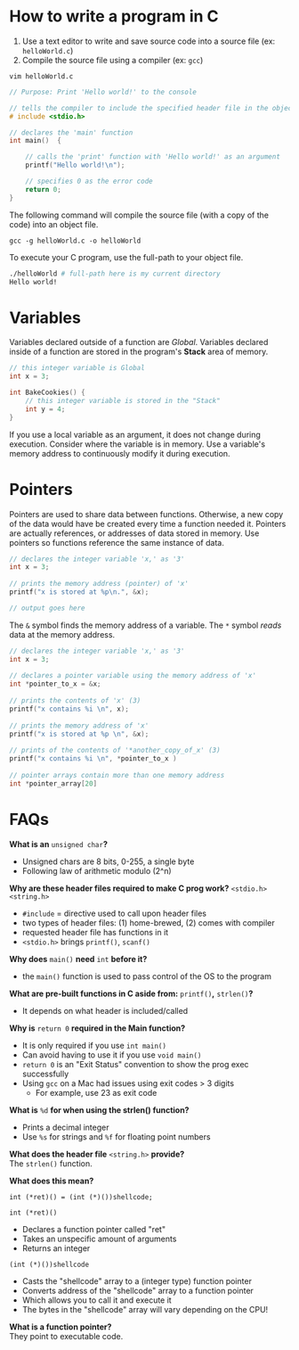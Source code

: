 # How to write a program in C
1. Use a text editor to write and save source code into a source file (ex: `helloWorld.c`)
2. Compile the source file using a compiler (ex: `gcc`)

```
vim helloWorld.c							
```
```c
// Purpose: Print 'Hello world!' to the console

// tells the compiler to include the specified header file in the object file
# include <stdio.h>								

// declares the 'main' function
int main()  {

	// calls the 'print' function with 'Hello world!' as an argument
	printf("Hello world!\n");

	// specifies 0 as the error code				
	return 0;									
}
```
The following command will compile the source file (with a copy of the code) into an object file.
```
gcc -g helloWorld.c -o helloWorld				
```
To execute your C program, use the full-path to your object file. 
```bash
./helloWorld # full-path here is my current directory
Hello world!
```

# Variables
Variables declared outside of a function are *Global*. Variables declared inside of a function are stored in the program's **Stack** area of memory.
```c 
// this integer variable is Global
int x = 3; 						

int BakeCookies() {	
	// this integer variable is stored in the "Stack"
	int y = 4;						
}
```
If you use a local variable as an argument, it does not change during execution. Consider where the variable is in memory. Use a variable's memory address to continuously modify it during execution.

# Pointers
Pointers are used to share data between functions. Otherwise, a new copy of the data would have be created every time a function needed it. Pointers are actually references, or addresses of data stored in memory. Use pointers so functions reference the same instance of data.
```c
// declares the integer variable 'x,' as '3'
int x = 3;					
		
// prints the memory address (pointer) of 'x'
printf("x is stored at %p\n.", &x);	
```
```c
// output goes here
```
The `&` symbol finds the memory address of a variable. The `*` symbol *reads* data at the memory address. 
```c
// declares the integer variable 'x,' as '3'
int x = 3;			
					
// declares a pointer variable using the memory address of 'x'
int *pointer_to_x = &x;				
	
// prints the contents of 'x' (3)
printf("x contains %i \n", x);			
	
// prints the memory address of 'x'
printf("x is stored at %p \n", &x);		
	
// prints of the contents of '*another_copy_of_x' (3)
printf("x contains %i \n", *pointer_to_x )	
	
// pointer arrays contain more than one memory address
int *pointer_array[20]			
```

# FAQs
**What is an** `unsigned char`**?**
* Unsigned chars are 8 bits, 0-255, a single byte 
* Following law of arithmetic modulo (2^n)

**Why are these header files required to make C prog work?** `<stdio.h>` `<string.h>`
* `#include` = directive used to call upon header files
* two types of header files: (1) home-brewed, (2) comes with compiler 
* requested header file has functions in it
* `<stdio.h>` brings `printf()`, `scanf()`

**Why does** `main()` **need** `int` **before it?**
* the `main()` function is used to pass control of the OS to the program 

**What are pre-built functions in C aside from:** `printf()`**,** `strlen()`**?**
* It depends on what header is included/called

**Why is** `return 0` **required in the Main function?**
* It is only required if you use `int main()`
* Can avoid having to use it if you use `void main()`
* `return 0` is an "Exit Status" convention to show the prog exec successfully
* Using `gcc` on a Mac had issues using exit codes > 3 digits 
	* For example, use 23 as exit code

**What is** `%d` **for when using the strlen() function?**
* Prints a decimal integer 
* Use `%s` for strings and `%f` for floating point numbers

**What does the header file** `<string.h>` **provide?**<br>
The `strlen()` function.

**What does this mean?**
```
int (*ret)() = (int (*)())shellcode;
```
```
int (*ret)() 
```
* Declares a function pointer called "ret"
* Takes an unspecific amount of arguments
* Returns an integer

```
(int (*)())shellcode
```
* Casts the "shellcode" array to a (integer type) function pointer
* Converts address of the "shellcode" array to a function pointer
* Which allows you to call it and execute it
* The bytes in the "shellcode" array will vary depending on the CPU!

**What is a function pointer?**<br>
They point to executable code.
